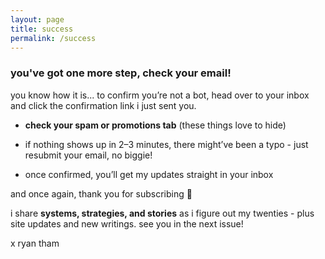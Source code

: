 ```yaml
---
layout: page
title: success
permalink: /success
---
```

### you've got one more step, check your email!  

you know how it is... to confirm you’re not a bot, head over to your inbox and click the confirmation link i just sent you.

- **check your spam or promotions tab** (these things love to hide)
    
- if nothing shows up in 2–3 minutes, there might’ve been a typo - just resubmit your email, no biggie!
    
- once confirmed, you’ll get my updates straight in your inbox
    

and once again, thank you for subscribing 🙏

i share **systems, strategies, and stories** as i figure out my twenties - plus site updates and new writings. see you in the next issue!

x ryan tham